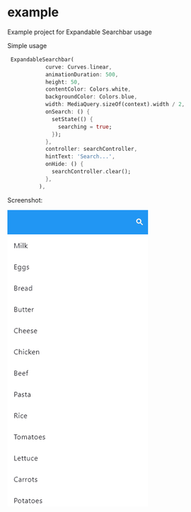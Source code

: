 # example

Example project for Expandable Searchbar usage


Simple usage

```dart
 ExpandableSearchbar(
            curve: Curves.linear,
            animationDuration: 500,
            height: 50,
            contentColor: Colors.white,
            backgroundColor: Colors.blue,
            width: MediaQuery.sizeOf(context).width / 2,
            onSearch: () {
              setState(() {
                searching = true;
              });
            },
            controller: searchController,
            hintText: 'Search...',
            onHide: () {
              searchController.clear();
            },
          ),
```

Screenshot:
</td>
<td>
<img  src="../gifs/search_in_action.gif"  alt="">
</td>
</tr>
</table>
